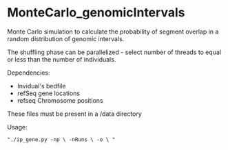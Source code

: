 # MonteCarlo_genomicIntervals
<p>Monte Carlo simulation to calculate the probability of segment overlap in a random distribution of genomic intervals. </p>

The shuffling phase can be parallelized - select number of threads to equal or less than the number of individuals.

Dependencies:
  - Invidual's bedfile
  - refSeq gene locations
  - refseq Chromosome positions
<p>These files must be present in a /data directory</p>


Usage:
<p><code>"./ip_gene.py -np \<number of threads\> -nRuns \<number of steps\> -o \<output file\> "</code></p>
